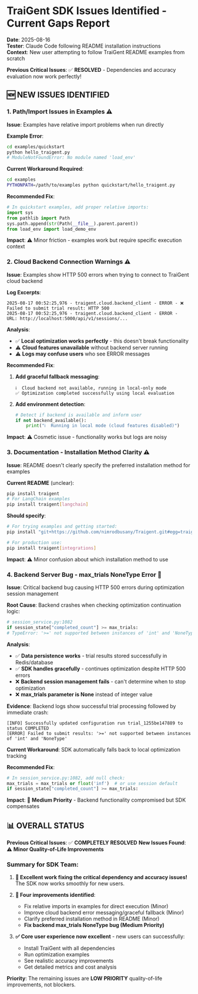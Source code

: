 # TraiGent SDK Issues Identified - Current Gaps Report

**Date**: 2025-08-16  
**Tester**: Claude Code following README installation instructions  
**Context**: New user attempting to follow TraiGent README examples from scratch

**Previous Critical Issues**: ✅ **RESOLVED** - Dependencies and accuracy evaluation now work perfectly!

## 🆕 NEW ISSUES IDENTIFIED

### 1. Path/Import Issues in Examples ⚠️

**Issue**: Examples have relative import problems when run directly

**Example Error**:
```bash
cd examples/quickstart
python hello_traigent.py
# ModuleNotFoundError: No module named 'load_env'
```

**Current Workaround Required**:
```bash
cd examples
PYTHONPATH=/path/to/examples python quickstart/hello_traigent.py
```

**Recommended Fix**:
```python
# In quickstart examples, add proper relative imports:
import sys
from pathlib import Path
sys.path.append(str(Path(__file__).parent.parent))
from load_env import load_demo_env
```

**Impact**: ⚠️ Minor friction - examples work but require specific execution context

### 2. Cloud Backend Connection Warnings ⚠️

**Issue**: Examples show HTTP 500 errors when trying to connect to TraiGent cloud backend

**Log Excerpts**:
```
2025-08-17 00:52:25,976 - traigent.cloud.backend_client - ERROR - ❌ Failed to submit trial result: HTTP 500
2025-08-17 00:52:25,976 - traigent.cloud.backend_client - ERROR -    URL: http://localhost:5000/api/v1/sessions/...
```

**Analysis**: 
- ✅ **Local optimization works perfectly** - this doesn't break functionality
- ⚠️ **Cloud features unavailable** without backend server running
- ⚠️ **Logs may confuse users** who see ERROR messages

**Recommended Fix**:
1. **Add graceful fallback messaging**:
   ```
   ℹ️  Cloud backend not available, running in local-only mode
   ✅ Optimization completed successfully using local evaluation
   ```

2. **Add environment detection**:
   ```python
   # Detect if backend is available and inform user
   if not backend_available():
       print("ℹ️  Running in local mode (cloud features disabled)")
   ```

**Impact**: ⚠️ Cosmetic issue - functionality works but logs are noisy

### 3. Documentation - Installation Method Clarity ⚠️

**Issue**: README doesn't clearly specify the preferred installation method for examples

**Current README** (unclear):
```bash
pip install traigent
# For LangChain examples  
pip install traigent[langchain]
```

**Should specify**:
```bash
# For trying examples and getting started:
pip install "git+https://github.com/nimrodbusany/Traigent.git#egg=traigent[examples]"

# For production use:
pip install traigent[integrations]
```

**Impact**: ⚠️ Minor confusion about which installation method to use

### 4. Backend Server Bug - max_trials NoneType Error 🚨

**Issue**: Critical backend bug causing HTTP 500 errors during optimization session management

**Root Cause**: Backend crashes when checking optimization continuation logic:
```python
# session_service.py:1082 
if session_state["completed_count"] >= max_trials:
# TypeError: '>=' not supported between instances of 'int' and 'NoneType'
```

**Analysis**:
- ✅ **Data persistence works** - trial results stored successfully in Redis/database
- ✅ **SDK handles gracefully** - continues optimization despite HTTP 500 errors  
- ❌ **Backend session management fails** - can't determine when to stop optimization
- ❌ **max_trials parameter is None** instead of integer value

**Evidence**: Backend logs show successful trial processing followed by immediate crash:
```
[INFO] Successfully updated configuration run trial_1255be147889 to status COMPLETED
[ERROR] Failed to submit results: '>=' not supported between instances of 'int' and 'NoneType'
```

**Current Workaround**: SDK automatically falls back to local optimization tracking

**Recommended Fix**: 
```python
# In session_service.py:1082, add null check:
max_trials = max_trials or float('inf')  # or use session default
if session_state["completed_count"] >= max_trials:
```

**Impact**: 🚨 **Medium Priority** - Backend functionality compromised but SDK compensates

## 📊 OVERALL STATUS

**Previous Critical Issues**: ✅ **COMPLETELY RESOLVED**
**New Issues Found**: ⚠️ **Minor Quality-of-Life Improvements**

### Summary for SDK Team:

1. **🎉 Excellent work fixing the critical dependency and accuracy issues!** The SDK now works smoothly for new users.

2. **📝 Four improvements identified**:
   - Fix relative imports in examples for direct execution (Minor)
   - Improve cloud backend error messaging/graceful fallback (Minor) 
   - Clarify preferred installation method in README (Minor)
   - **Fix backend max_trials NoneType bug (Medium Priority)**

3. **✅ Core user experience now excellent** - new users can successfully:
   - Install TraiGent with all dependencies
   - Run optimization examples  
   - See realistic accuracy improvements
   - Get detailed metrics and cost analysis

**Priority**: The remaining issues are **LOW PRIORITY** quality-of-life improvements, not blockers.